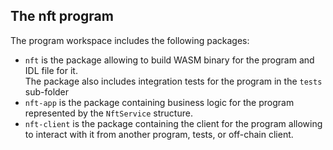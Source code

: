 ## The **nft** program

The program workspace includes the following packages:
- `nft` is the package allowing to build WASM binary for the program and IDL file for it.  
  The package also includes integration tests for the program in the `tests` sub-folder
- `nft-app` is the package containing business logic for the program represented by the `NftService` structure.  
- `nft-client` is the package containing the client for the program allowing to interact with it from another program, tests, or
  off-chain client.

